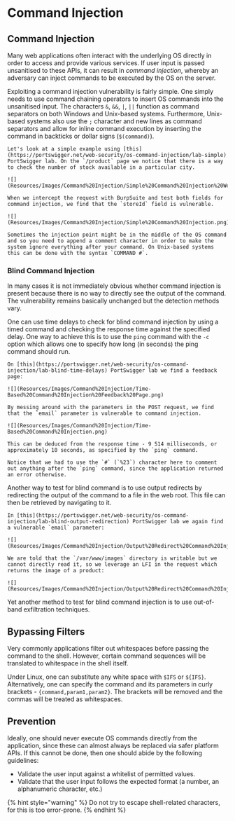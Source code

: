 # Command Injection

## Command Injection

Many web applications often interact with the underlying OS directly in order to access and provide various services. If user input is passed unsanitised to these APIs, it can result in _command injection_, whereby an adversary can inject commands to be executed by the OS on the server.

Exploiting a command injection vulnerability is fairly simple. One simply needs to use command chaining operators to insert OS commands into the unsanitised input. The characters `&`, `&&`, `|`, `||` function as command separators on both Windows and Unix-based systems. Furthermore, Unix-based systems also use the `;` character and new lines as command separators and allow for inline command execution by inserting the command in backticks or dollar signs (`$(command)`).

```admonish
Let's look at a simple example using [this](https://portswigger.net/web-security/os-command-injection/lab-simple) PortSwigger lab. On the `/product` page we notice that there is a way to check the number of stock available in a particular city.

![](Resources/Images/Command%20Injection/Simple%20Command%20Injection%20Web%20Page.png)

When we intercept the request with BurpSuite and test both fields for command injection, we find that the `storeId` field is vulnerable. 

![](Resources/Images/Command%20Injection/Simple%20Command%20Injection.png)

```

```admonish
Sometimes the injection point might be in the middle of the OS command and so you need to append a comment character in order to make the system ignore everything after your command. On Unix-based systems this can be done with the syntax `COMMAND #`.
```

### Blind Command Injection

In many cases it is not immediately obvious whether command injection is present because there is no way to directly see the output of the command. The vulnerability remains basically unchanged but the detection methods vary.

One can use time delays to check for blind command injection by using a timed command and checking the response time against the specified delay. One way to achieve this is to use the `ping` command with the `-c` option which allows one to specify how long (in seconds) the ping command should run.

```admonish
On [this](https://portswigger.net/web-security/os-command-injection/lab-blind-time-delays) PortSwigger lab we find a feedback page:

![](Resources/Images/Command%20Injection/Time-Based%20Command%20Injection%20Feedback%20Page.png)

By messing around with the parameters in the POST request, we find that the `email` parameter is vulnerable to command injection.

![](Resources/Images/Command%20Injection/Time-Based%20Command%20Injection.png)

This can be deduced from the response time - 9 514 milliseconds, or approximately 10 seconds, as specified by the `ping` command.

Notice that we had to use the `#` (`%23`) character here to comment out anything after the `ping` command, since the application returned an error otherwise.
```

Another way to test for blind command is to use output redirects by redirecting the output of the command to a file in the web root. This file can then be retrieved by navigating to it.

```admonish
In [this](https://portswigger.net/web-security/os-command-injection/lab-blind-output-redirection) PortSwigger lab we again find a vulnerable `email` parameter:

![](Resources/Images/Command%20Injection/Output%20Redirect%20Command%20Injection.png)

We are told that the `/var/www/images` directory is writable but we cannot directly read it, so we leverage an LFI in the request which returns the image of a product:

![](Resources/Images/Command%20Injection/Output%20Redirect%20Command%20Injection%20Read%20File.png)
```

Yet another method to test for blind command injection is to use out-of-band exfiltration techniques.

## Bypassing Filters

Very commonly applications filter out whitespaces before passing the command to the shell. However, certain command sequences will be translated to whitespace in the shell itself.

Under Linux, one can substitute any white space with `$IFS` or `${IFS}`. Alternatively, one can specify the command and its parameters in curly brackets - `{command,param1,param2}`. The brackets will be removed and the commas will be treated as whitespaces.

## Prevention

Ideally, one should never execute OS commands directly from the application, since these can almost always be replaced via safer platform APIs. If this cannot be done, then one should abide by the following guidelines:

* Validate the user input against a whitelist of permitted values.
* Validate that the user input follows the expected format (a number, an alphanumeric character, etc.)

{% hint style="warning" %}
Do not try to escape shell-related characters, for this is too error-prone.
{% endhint %}
